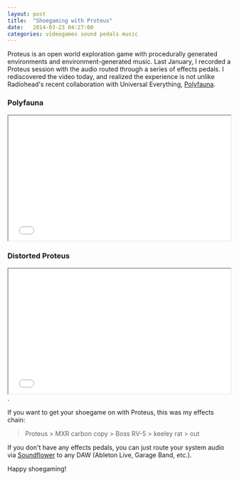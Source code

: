 ```yaml
---
layout: post
title:  "Shoegaming with Proteus"
date:   2014-03-23 04:27:00
categories: videogames sound pedals music
---
```


Proteus is an open world exploration game with procedurally generated environments and environment-generated music. Last January, I recorded a Proteus session with the audio routed through a series of effects pedals. I rediscovered the video today, and realized the experience is not unlike Radiohead's recent collaboration with Universal Everything, [Polyfauna](http://www.universaleverything.com/projects/polyfauna/).

### Polyfauna
<iframe src="//player.vimeo.com/video/84117075" width="500" height="281" webkitallowfullscreen mozallowfullscreen allowfullscreen></iframe>

### Distorted Proteus
<iframe src="//player.vimeo.com/video/58521012" width="500" height="281" webkitallowfullscreen mozallowfullscreen allowfullscreen></iframe>
.

If you want to get your shoegame on with Proteus, this was my effects chain:

> Proteus > MXR carbon copy > Boss RV-5 > keeley rat > out

If you don't have any effects pedals, you can just route your system audio via [Soundflower](http://cycling74.com/soundflower-landing-page/) to any DAW (Ableton Live, Garage Band, etc.).

Happy shoegaming!
